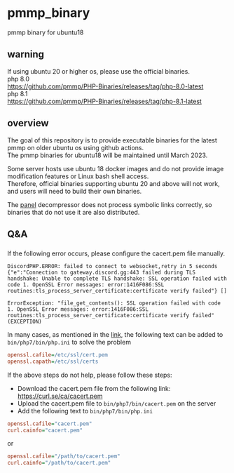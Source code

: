 # pmmp_binary
pmmp binary for ubuntu18
## warning
If using ubuntu 20 or higher os, please use the official binaries.  
php 8.0  
https://github.com/pmmp/PHP-Binaries/releases/tag/php-8.0-latest  
php 8.1  
https://github.com/pmmp/PHP-Binaries/releases/tag/php-8.1-latest  
<!-- https://jenkins.pmmp.io/ (Not available until approximately March 1.) -->  

## overview
The goal of this repository is to provide executable binaries for the latest pmmp on older ubuntu os using github actions.  
The pmmp binaries for ubuntu18 will be maintained until March 2023.  
  
Some server hosts use ubuntu 18 docker images and do not provide image modification features or Linux bash shell access.  
Therefore, official binaries supporting ubuntu 20 and above will not work, and users will need to build their own binaries.  

The [panel](https://github.com/pterodactyl/panel) decompressor does not process symbolic links correctly, so binaries that do not use it are also distributed.

## Q&A
### 
If the following error occurs, please configure the cacert.pem file manually.
```
DiscordPHP.ERROR: failed to connect to websocket,retry in 5 seconds
{"e":"Connection to gateway.discord.gg:443 failed during TLS handshake: Unable to complete TLS handshake: SSL operation failed with code 1. OpenSSL Error messages: error:1416F086:SSL routines:tls_process_server_certificate:certificate verify failed"} []
```
```
ErrorException: "file_get_contents(): SSL operation failed with code 1. OpenSSL Error messages: error:1416F086:SSL routines:tls_process_server_certificate:certificate verify failed" (EXCEPTION)
```

In many cases, as mentioned in the [link](https://github.com/pmmp/php-build-scripts/issues/70#issuecomment-1399601785), the following text can be added to `bin/php7/bin/php.ini` to solve the problem
```ini
openssl.cafile=/etc/ssl/cert.pem
openssl.capath=/etc/ssl/certs
```

If the above steps do not help, please follow these steps:

- Download the cacert.pem file from the following link: https://curl.se/ca/cacert.pem
- Upload the cacert.pem file to `bin/php7/bin/cacert.pem` on the server
- Add the following text to `bin/php7/bin/php.ini`
```ini
openssl.cafile="cacert.pem"
curl.cainfo="cacert.pem"
```
or 
```ini
openssl.cafile="/path/to/cacert.pem"
curl.cainfo="/path/to/cacert.pem"
```

